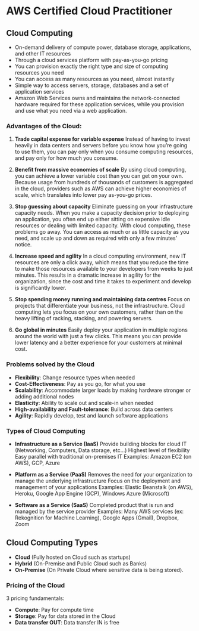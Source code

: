 # AWS Certified Cloud Practitioner

## Cloud Computing

- On-demand delivery of compute power, database storage, applications, and other IT resources
- Through a cloud services platform with pay-as-you-go pricing
- You can provision exactly the right type and size of computing resources you need
- You can access as many resources as you need, almost instantly
- Simple way to access servers, storage, databases and a set of application services
- Amazon Web Services owns and maintains the network-connected hardware required for these application services, while you provision and use what you need via a web application.

### Advantages of the Cloud:

1. **Trade capital expense for variable expense**
   Instead of having to invest heavily in data centers and servers before you know how you’re going to use them, you can pay only when you consume computing resources, and pay only for how much you consume.
2. **Benefit from massive economies of scale**
   By using cloud computing, you can achieve a lower variable cost than you can get on your own. Because usage from hundreds of thousands of customers is aggregated in the cloud, providers such as AWS can achieve higher economies of scale, which translates into lower pay as-you-go prices.
3. **Stop guessing about capacity**
   Eliminate guessing on your infrastructure capacity needs. When you make a capacity decision prior to deploying an application, you often end up either sitting on expensive idle resources or dealing with limited capacity. With cloud computing, these problems go away. You can access as much or as little capacity as you need, and scale up and down as required with only a few minutes’ notice.

4. **Increase speed and agility**
   In a cloud computing environment, new IT resources are only a click away, which means that you reduce the time to make those resources available to your developers from weeks to just minutes. This results in a dramatic increase in agility for the organization, since the cost and time it takes to experiment and develop is significantly lower.
5. **Stop spending money running and maintaining data centres**
   Focus on projects that differentiate your business, not the infrastructure. Cloud computing lets you focus on your own customers, rather than on the heavy lifting of racking, stacking, and powering servers.
6. **Go global in minutes**
   Easily deploy your application in multiple regions around the world with just a few clicks. This means you can provide lower latency and a better experience for your customers at minimal cost.

### Problems solved by the Cloud

- **Flexibility**: Change resource types when needed
- **Cost-Effectiveness**: Pay as you go, for what you use
- **Scalability**: Accommodate larger loads by making hardware stronger or adding additional nodes
- **Elasticity**: Ability to scale out and scale-in when needed
- **High-availability and Fault-tolerance**: Build across data centers
- **Agility**: Rapidly develop, test and launch software applications

### Types of Cloud Computing

- **Infrastructure as a Service (IaaS)**
  Provide building blocks for cloud IT (Networking, Computers, Data storage, etc...)
  Highest level of flexibility
  Easy parallel with traditional on-premises IT
  Examples: Amazon EC2 (on AWS), GCP, Azure

- **Platform as a Service (PaaS)**
  Removes the need for your organization to manage the underlying infrastructure
  Focus on the deployment and management of your applications
  Examples: Elastic Beanstalk (on AWS), Heroku, Google App Engine (GCP), Windows Azure (Microsoft)

- **Software as a Service (SaaS)**
  Completed product that is run and managed by the service provider
  Examples: Many AWS services (ex: Rekognition for Machine Learning), Google Apps (Gmail), Dropbox, Zoom

## Cloud Computing Types

- **Cloud** (Fully hosted on Cloud such as startups)
- **Hybrid** (On-Premise and Public Cloud such as Banks)
- **On-Premise** (On Private Cloud where sensitive data is being stored).

### Pricing of the Cloud

3 pricing fundamentals:

- **Compute**: Pay for compute time
- **Storage**: Pay for data stored in the Cloud
- **Data transfer OUT**: Data transfer IN is free

